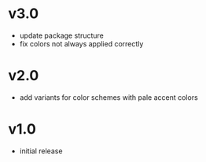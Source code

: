 # v3.0

- update package structure
- fix colors not always applied correctly

# v2.0

-  add variants for color schemes with pale accent colors

# v1.0

- initial release
